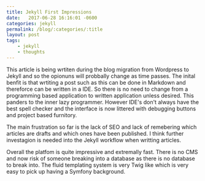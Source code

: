 ```yaml
---
title: Jekyll First Impressions
date:   2017-06-28 16:16:01 -0600
categories: jekyll
permalink: /blog/:categories/:title
layout: post
tags: 
    - jekyll
    - thoughts
---
```


This article is being wrtiten during the blog migration from Wordpress to Jekyll and so the opionuns will probbally change as time passes.
The inital benfit is that wrtiting a post such as this can be done in Markdown and thereforce can be written in a IDE.  So there is no need to change from a programming based application to written application unless desired.  This panders to the inner lazy programmer.
However IDE's don't always have the best spell checker and the interface is now littered with debugging buttons and project based furnitory. 

The main frustration so far is the lack of SEO and lack of remebering which articles are drafts and which ones have been published.  I think further investagion is needed into the Jekyll workflow when writting articles.
 
Overall the platfom is quite impressive and extremally fast. There is no CMS and now risk of someone breaking into a database as there is no database to break into.
The fluid templating system is very Twig like which is very easy to pick up having a Symfony background.
 
